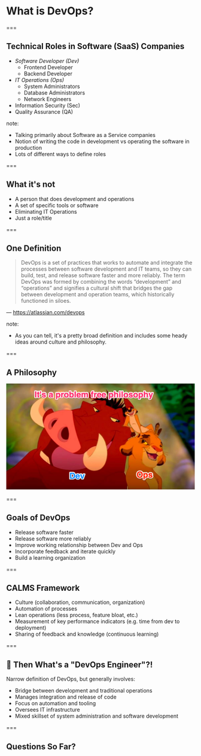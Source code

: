 # What is DevOps?

===

## Technical Roles in Software (SaaS) Companies

- *Software Developer (Dev)*
    - Frontend Developer
    - Backend Developer
- *IT Operations (Ops)*
    - System Administrators
    - Database Administrators
    - Network Engineers
- Information Security (Sec)
- Quality Assurance (QA)

note:
- Talking primarily about Software as a Service companies
- Notion of writing the code in development vs operating the software in production
- Lots of different ways to define roles

===

## What it's not

- A person that does development and operations
- A set of specific tools or software
- Eliminating IT Operations
- Just a role/title

===

## One Definition

> DevOps is a set of practices that works to automate and integrate the processes between software development and IT teams, so they can build, test, and release software faster and more reliably. The term DevOps was formed by combining the words “development” and “operations” and signifies a cultural shift that bridges the gap between development and operation teams, which historically functioned in siloes.

&mdash; https://atlassian.com/devops

note:
- As you can tell, it's a pretty broad definition and includes some heady ideas around culture and philosophy.

===

## A Philosophy

<img src="dist/img/hakuna-matata.png" alt="DevOps Lion King Image" class="noborder"/>

===

## Goals of DevOps

- Release software faster
- Release software more reliably
- Improve working relationship between Dev and Ops
- Incorporate feedback and iterate quickly
- Build a learning organization

===

## CALMS Framework

- Culture (collaboration, communication, organization)
- Automation of processes
- Lean operations (less process, feature bloat, etc.)
- Measurement of key performance indicators (e.g. time from dev to deployment)
- Sharing of feedback and knowledge (continuous learning)

===

## 🧐 Then What's a "DevOps Engineer"?!

Narrow definition of DevOps, but generally involves:

- Bridge between development and traditional operations
- Manages integration and release of code
- Focus on automation and tooling
- Oversees IT infrastructure
- Mixed skillset of system administration and software development

===

## Questions So Far?
